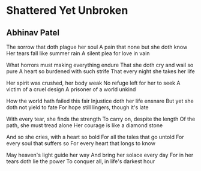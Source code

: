 # Shattered Yet Unbroken

## Abhinav Patel

The sorrow that doth plague her soul
A pain that none but she doth know
Her tears fall like summer rain
A silent plea for love in vain

What horrors must making everything endure
That she doth cry and wail so pure
A heart so burdened with such strife
That every night she takes her life

Her spirit was crushed, her body weak
No refuge left for her to seek
A victim of a cruel design
A prisoner of a world unkind

How the world hath failed this fair
Injustice doth her life ensnare
But yet she doth not yield to fate
For hope still lingers, though it's late

With every tear, she finds the strength
To carry on, despite the length
Of the path, she must tread alone
Her courage is like a diamond stone

And so she cries, with a heart so bold
For all the tales that go untold
For every soul that suffers so
For every heart that longs to know

May heaven's light guide her way
And bring her solace every day
For in her tears doth lie the power
To conquer all, in life's darkest hour